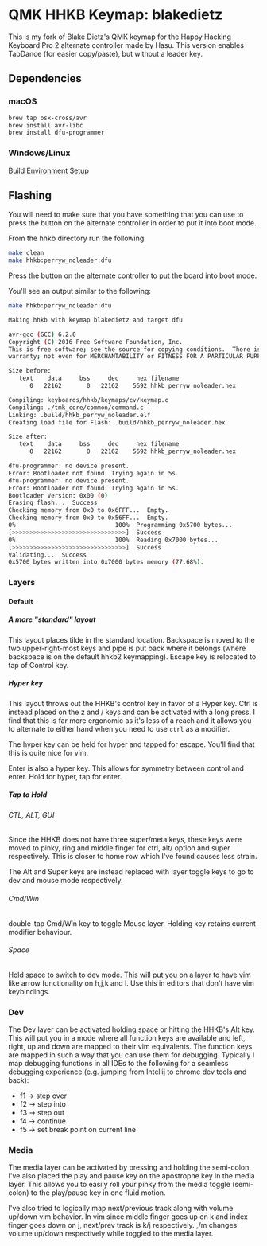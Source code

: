 # QMK HHKB Keymap: blakedietz

<!-- TODO: Link to Hasu's geekhack page from his name -->
<!-- TODO: Link to the ergodox ez layout in this repository -->

This is my fork of Blake Dietz's QMK keymap for the Happy Hacking Keyboard Pro 2 alternate controller made by Hasu. This version enables TapDance (for easier copy/paste), but without a leader key.

## Dependencies

### macOS

```bash
brew tap osx-cross/avr
brew install avr-libc
brew install dfu-programmer
```

### Windows/Linux

[Build Environment Setup](https://github.com/jackhumbert/qmk_firmware/wiki#build-environment-setup)

## Flashing

You will need to make sure that you have something that you can use to press the button on the alternate controller in
order to put it into boot mode.

From the hhkb directory run the following:

```bash
make clean
make hhkb:perryw_noleader:dfu
```

Press the button on the alternate controller to put the board into boot mode.

You'll see an output similar to the following:

```bash
make hhkb:perryw_noleader:dfu

Making hhkb with keymap blakedietz and target dfu

avr-gcc (GCC) 6.2.0
Copyright (C) 2016 Free Software Foundation, Inc.
This is free software; see the source for copying conditions.  There is NO
warranty; not even for MERCHANTABILITY or FITNESS FOR A PARTICULAR PURPOSE.

Size before:
   text    data     bss     dec     hex filename
      0   22162       0   22162    5692 hhkb_perryw_noleader.hex

Compiling: keyboards/hhkb/keymaps/cv/keymap.c                                               [OK]
Compiling: ./tmk_core/common/command.c                                                              [OK]
Linking: .build/hhkb_perryw_noleader.elf                                                                 [OK]
Creating load file for Flash: .build/hhkb_perryw_noleader.hex                                            [OK]

Size after:
   text    data     bss     dec     hex filename
      0   22162       0   22162    5692 hhkb_perryw_noleader.hex

dfu-programmer: no device present.
Error: Bootloader not found. Trying again in 5s.
dfu-programmer: no device present.
Error: Bootloader not found. Trying again in 5s.
Bootloader Version: 0x00 (0)
Erasing flash...  Success
Checking memory from 0x0 to 0x6FFF...  Empty.
Checking memory from 0x0 to 0x56FF...  Empty.
0%                            100%  Programming 0x5700 bytes...
[>>>>>>>>>>>>>>>>>>>>>>>>>>>>>>>>]  Success
0%                            100%  Reading 0x7000 bytes...
[>>>>>>>>>>>>>>>>>>>>>>>>>>>>>>>>]  Success
Validating...  Success
0x5700 bytes written into 0x7000 bytes memory (77.68%).
```

### Layers 

#### Default

##### A more "standard" layout

This layout places tilde in the standard location. Backspace is moved to the two upper-right-most keys and pipe
is put back where it belongs (where backspace is on the default hhkb2 keymapping). Escape key is relocated to tap
of Control key.

##### Hyper key

<!-- TODO: Link to Brett's article about the thyper key -->

This layout throws out the HHKB's control key in favor of a Hyper key. Ctrl is instead placed on the z and / keys and
can be activated with a long press. I find that this is far more ergonomic as it's less of a reach and it allows you to
alternate to either hand when you need to use `ctrl` as a modifier.

The hyper key can be held for hyper and tapped for escape. You'll find that this is quite nice for vim.

Enter is also a hyper key. This allows for symmetry between control and enter. Hold for hyper, tap for enter.

##### Tap to Hold

###### CTL, ALT, GUI

Since the HHKB does not have three super/meta keys, these keys were moved to pinky, ring and middle finger for ctrl, alt/
 option and super respectively. This is closer to home row which I've found causes less strain.
 
The Alt and Super keys are instead replaced with layer toggle keys to go to dev and mouse mode respectively.

###### Cmd/Win

double-tap Cmd/Win key to toggle Mouse layer. Holding key retains current modifier behaviour.

###### Space

Hold space to switch to dev mode. This will put you on a layer to have vim like arrow functionality on h,j,k and l. Use
this in editors that don't have vim keybindings.

### Dev 

The Dev layer can be activated holding space or hitting the HHKB's Alt key. This will put you in a mode
where all function keys are available and left, right, up and down are mapped to their vim equivalents. The function
 keys are mapped in such a way that you can use them for debugging. Typically I map debugging functions in all IDEs to
 the following for a seamless debugging experience (e.g. jumping from Intellij to chrome dev tools and back):
 
 - f1 -> step over
 - f2 -> step into
 - f3 -> step out
 - f4 -> continue
 - f5 -> set break point on current line

### Media

The media layer can be activated by pressing and holding the semi-colon. I've also placed the play and pause key on the
apostrophe key in the media layer. This allows you to easily roll your pinky from the media toggle (semi-colon) to the
play/pause key in one fluid motion.

I've also tried to logically map next/previous track along with volume up/down vim behavior. In vim since middle finger
goes up on k and index finger goes down on j, next/prev track is k/j respectively. ,/m changes volume up/down
respectively while toggled to the media layer.
